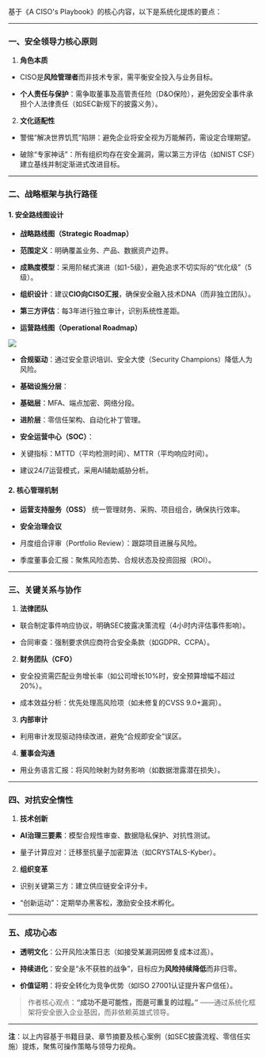 基于《A CISO's Playbook》的核心内容，以下是系统化提炼的要点：

---

### **一、安全领导力核心原则**

1. **角色本质**

- CISO是**风险管理者**而非技术专家，需平衡安全投入与业务目标。

- **个人责任与保护**：需争取董事及高管责任险（D&O保险），避免因安全事件承担个人法律责任（如SEC新规下的披露义务）。

2. **文化适配性**

- 警惕“解决世界饥荒”陷阱：避免企业将安全视为万能解药，需设定合理期望。

- 破除“专家神话”：所有组织均存在安全漏洞，需以第三方评估（如NIST CSF）建立基线并制定渐进式改进目标。

---

### **二、战略框架与执行路径**

#### **1. 安全路线图设计**

- **战略路线图（Strategic Roadmap）**

- **范围定义**：明确覆盖业务、产品、数据资产边界。

- **成熟度模型**：采用阶梯式演进（如1-5级），避免追求不切实际的“优化级”（5级）。

- **组织设计**：建议**CIO向CISO汇报**，确保安全融入技术DNA（而非独立团队）。

- **第三方评估**：每3年进行独立审计，识别系统性差距。

- **运营路线图（Operational Roadmap）**

![](https://ima-notebook-prod.image.myqcloud.com/2/bzhZBeYDcJ4mLlfpda0fYP/7355c0fc6c604ca8950eda7aa827e184?q-sign-algorithm=sha1&q-ak=AKID9IDtLZZKqGRO7hVFnMn0zjXTXovoTtAN&q-sign-time=1750763292%3B1750792092&q-key-time=1750763292%3B1750792092&q-header-list=&q-url-param-list=&q-signature=d1078f5b72bf96f3d7b7000fe349e8c8c1f403fc)

- **合规驱动**：通过安全意识培训、安全大使（Security Champions）降低人为风险。

- **基础设施分层**：

- **基础层**：MFA、端点加密、网络分段。

- **进阶层**：零信任架构、自动化补丁管理。

- **安全运营中心（SOC）**：

- 关键指标：MTTD（平均检测时间）、MTTR（平均响应时间）。

- 建议24/7运营模式，采用AI辅助威胁分析。

#### **2. 核心管理机制**

- **运营支持服务（OSS）** 统一管理财务、采购、项目组合，确保执行效率。

- **安全治理会议**

- 月度组合评审（Portfolio Review）：跟踪项目进展与风险。

- 季度董事会汇报：聚焦风险态势、合规状态及投资回报（ROI）。

---

### **三、关键关系与协作**

1. **法律团队**

- 联合制定事件响应协议，明确SEC披露决策流程（4小时内评估事件影响）。

- 合同审查：强制要求供应商符合安全条款（如GDPR、CCPA）。

2. **财务团队（CFO）**

- 安全投资需匹配业务增长率（如公司增长10%时，安全预算增幅不超过20%）。

- 成本效益分析：优先处理高风险项（如未修复的CVSS 9.0+漏洞）。

3. **内部审计**

- 利用审计发现驱动持续改进，避免“合规即安全”误区。

4. **董事会沟通**

- 用业务语言汇报：将风险映射为财务影响（如数据泄露潜在损失）。

---

### **四、对抗安全惰性**

1. **技术创新**

- **AI治理三要素**：模型合规性审查、数据隐私保护、对抗性测试。

- 量子计算应对：迁移至抗量子加密算法（如CRYSTALS-Kyber）。

2. **组织变革**

- 识别关键第三方：建立供应链安全评分卡。

- “创新运动”：定期举办黑客松，激励安全技术孵化。

---

### **五、成功心态**

- **透明文化**：公开风险决策日志（如接受某漏洞因修复成本过高）。

- **持续进化**：安全是“永不获胜的战争”，目标应为**风险持续降低**而非归零。

- **价值证明**：将安全转化为竞争优势（如ISO 27001认证提升客户信任）。

> 作者核心观点：**“成功不是可能性，而是可重复的过程。”** ——通过系统化框架将安全嵌入企业基因，而非依赖英雄式领导。

---

**注**：以上内容基于书籍目录、章节摘要及核心案例（如SEC披露流程、零信任实施）提炼，聚焦可操作策略与领导力视角。